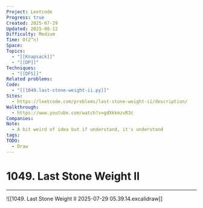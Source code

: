```yaml
---
Project: Leetcode
Progress: true
Created: 2025-07-29
Updated: 2025-08-12
Difficulty: Medium
Time: O(2^n)
Space: 
Topics:
  - "[[Knapsack]]"
  - "[[DP]]"
Techniques:
  - "[[DFS]]"
Related problems: 
Code:
  - "[[1049.last-stone-weight-ii.py]]"
Sites:
  - https://leetcode.com/problems/last-stone-weight-ii/description/
Walkthrough:
  - https://www.youtube.com/watch?v=gdXkkmzvR3c
Companies: 
Note:
  - A bit weird of idea but if understand, it's understand
tags: 
TODO:
  - Draw
---
```

# 1049. Last Stone Weight II
---
![[1049. Last Stone Weight II 2025-07-29 05.39.14.excalidraw]]